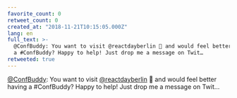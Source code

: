 ```yaml
---
favorite_count: 0
retweet_count: 0
created_at: "2018-11-21T10:15:05.000Z"
lang: en
full_text: >-
  @ConfBuddy: You want to visit @reactdayberlin 💃 and would feel better having
  a #ConfBuddy? Happy to help! Just drop me a message on Twit…
retweeted: true
---
```


[@ConfBuddy](https://twitter.com/ConfBuddy): You want to visit
[@reactdayberlin](https://twitter.com/reactdayberlin) 💃 and would feel better
having a #ConfBuddy? Happy to help! Just drop me a message on Twit…
